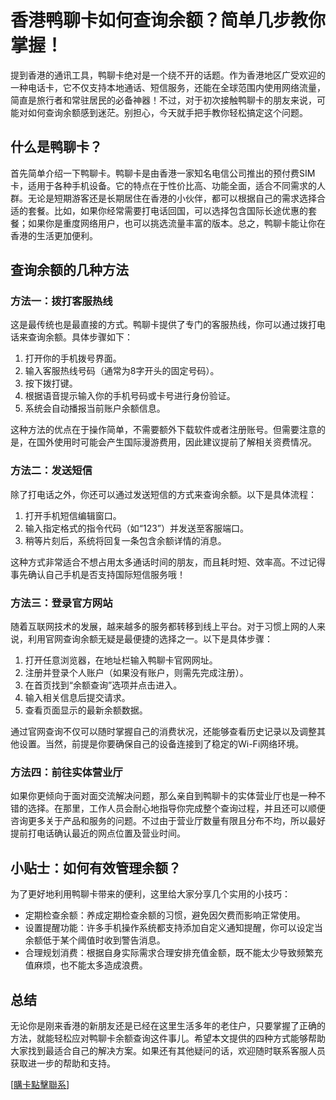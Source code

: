 # 香港鸭聊卡如何查询余额？简单几步教你掌握！

提到香港的通讯工具，鸭聊卡绝对是一个绕不开的话题。作为香港地区广受欢迎的一种电话卡，它不仅支持本地通话、短信服务，还能在全球范围内使用网络流量，简直是旅行者和常驻居民的必备神器！不过，对于初次接触鸭聊卡的朋友来说，可能对如何查询余额感到迷茫。别担心，今天就手把手教你轻松搞定这个问题。

## 什么是鸭聊卡？

首先简单介绍一下鸭聊卡。鸭聊卡是由香港一家知名电信公司推出的预付费SIM卡，适用于各种手机设备。它的特点在于性价比高、功能全面，适合不同需求的人群。无论是短期游客还是长期居住在香港的小伙伴，都可以根据自己的需求选择合适的套餐。比如，如果你经常需要打电话回国，可以选择包含国际长途优惠的套餐；如果你是重度网络用户，也可以挑选流量丰富的版本。总之，鸭聊卡能让你在香港的生活更加便利。

## 查询余额的几种方法

### 方法一：拨打客服热线
这是最传统也是最直接的方式。鸭聊卡提供了专门的客服热线，你可以通过拨打电话来查询余额。具体步骤如下：

1. 打开你的手机拨号界面。
2. 输入客服热线号码（通常为8字开头的固定号码）。
3. 按下拨打键。
4. 根据语音提示输入你的手机号码或卡号进行身份验证。
5. 系统会自动播报当前账户余额信息。

这种方法的优点在于操作简单，不需要额外下载软件或者注册账号。但需要注意的是，在国外使用时可能会产生国际漫游费用，因此建议提前了解相关资费情况。

### 方法二：发送短信
除了打电话之外，你还可以通过发送短信的方式来查询余额。以下是具体流程：

1. 打开手机短信编辑窗口。
2. 输入指定格式的指令代码（如“123”）并发送至客服端口。
3. 稍等片刻后，系统将回复一条包含余额详情的消息。

这种方式非常适合不想占用太多通话时间的朋友，而且耗时短、效率高。不过记得事先确认自己手机是否支持国际短信服务哦！

### 方法三：登录官方网站
随着互联网技术的发展，越来越多的服务都转移到线上平台。对于习惯上网的人来说，利用官网查询余额无疑是最便捷的选择之一。以下是具体步骤：

1. 打开任意浏览器，在地址栏输入鸭聊卡官网网址。
2. 注册并登录个人账户（如果没有账户，则需先完成注册）。
3. 在首页找到“余额查询”选项并点击进入。
4. 输入相关信息后提交请求。
5. 查看页面显示的最新余额数据。

通过官网查询不仅可以随时掌握自己的消费状况，还能够查看历史记录以及调整其他设置。当然，前提是你要确保自己的设备连接到了稳定的Wi-Fi网络环境。

### 方法四：前往实体营业厅
如果你更倾向于面对面交流解决问题，那么亲自到鸭聊卡的实体营业厅也是一种不错的选择。在那里，工作人员会耐心地指导你完成整个查询过程，并且还可以顺便咨询更多关于产品和服务的问题。不过由于营业厅数量有限且分布不均，所以最好提前打电话确认最近的网点位置及营业时间。

## 小贴士：如何有效管理余额？

为了更好地利用鸭聊卡带来的便利，这里给大家分享几个实用的小技巧：

- 定期检查余额：养成定期检查余额的习惯，避免因欠费而影响正常使用。
- 设置提醒功能：许多手机操作系统都支持添加自定义通知提醒，你可以设定当余额低于某个阈值时收到警告消息。
- 合理规划消费：根据自身实际需求合理安排充值金额，既不能太少导致频繁充值麻烦，也不能太多造成浪费。

## 总结

无论你是刚来香港的新朋友还是已经在这里生活多年的老住户，只要掌握了正确的方法，就能轻松应对鸭聊卡余额查询这件事儿。希望本文提供的四种方式能够帮助大家找到最适合自己的解决方案。如果还有其他疑问的话，欢迎随时联系客服人员获取进一步的帮助和支持。

[[購卡點擊聯系](https://t.me/s/SXDXQF)]
